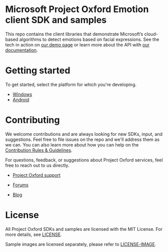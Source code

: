 Microsoft Project Oxford Emotion client SDK and samples
========================================

This repo contains the client libraries that demonstrate Microsoft’s cloud-based algorithms to detect emotions based on facial expressions. See the tech in
action on [our demo page](<https://www.projectoxford.ai/demo/Emotion#detection>) or
learn more about the API with [our documentation](<https://www.projectoxford.ai/doc/Emotion/overview>).

Getting started
===============

To get started, select the platform for which you're developing.

-   [Windows](</Emotion/Windows/>)
-   [Android](</Emotion/Android/>)

Contributing
============
We welcome contributions and are always looking for new SDKs, input, and
suggestions. Feel free to file issues on the repo and we'll address them as we can. You can also learn more about how you can help on the [Contribution
Rules & Guidelines](</CONTRIBUTING.md>).

For questions, feedback, or suggestions about Project Oxford services, feel free to reach out to us directly.

-   [Project Oxford support](<mailto:oxfordSup@microsoft.com?subject=Project%20Oxford%20Support>)

-   [Forums](<https://social.msdn.microsoft.com/forums/azure/en-US/home?forum=mlapi>)

-   [Blog](<https://blogs.technet.com/b/machinelearning/archive/tags/project+oxford/default.aspx>)

License
=======

All Project Oxford SDKs and samples are licensed with the MIT License. For more details, see
[LICENSE](</LICENSE.md>).

Sample images are licensed separately, please refer to [LICENSE-IMAGE](</LICENSE-IMAGE.md>).
